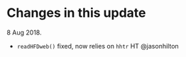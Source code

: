 # Changes in this update
8 Aug 2018.  

*  `readHFDweb()` fixed, now relies on `hhtr` HT @jasonhilton




